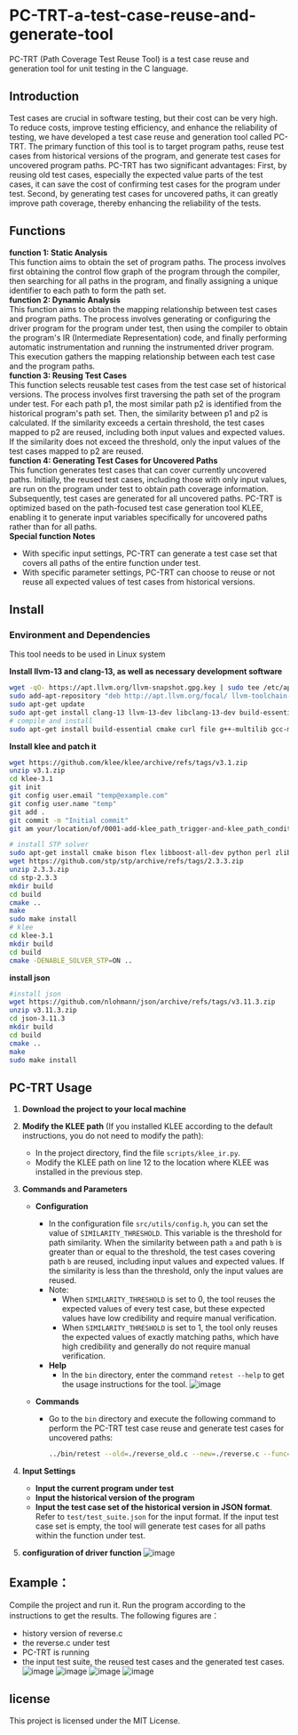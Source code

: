 # PC-TRT-a-test-case-reuse-and-generate-tool
PC-TRT (Path Coverage Test Reuse Tool) is a test case reuse and generation tool for unit testing in the C language.
## Introduction
Test cases are crucial in software testing, but their cost can be very high. To reduce costs, improve testing efficiency, and enhance the reliability of testing, we have developed a test case reuse and generation tool called PC-TRT. The primary function of this tool is to target program paths, reuse test cases from historical versions of the program, and generate test cases for uncovered program paths. PC-TRT has two significant advantages: First, by reusing old test cases, especially the expected value parts of the test cases, it can save the cost of confirming test cases for the program under test. Second, by generating test cases for uncovered paths, it can greatly improve path coverage, thereby enhancing the reliability of the tests.

## Functions
**function 1: Static Analysis**  
This function aims to obtain the set of program paths. The process involves first obtaining the control flow graph of the program through the compiler, then searching for all paths in the program, and finally assigning a unique identifier to each path to form the path set.  
**function 2: Dynamic Analysis**  
This function aims to obtain the mapping relationship between test cases and program paths. The process involves generating or configuring the driver program for the program under test, then using the compiler to obtain the program's IR (Intermediate Representation) code, and finally performing automatic instrumentation and running the instrumented driver program. This execution gathers the mapping relationship between each test case and the program paths.  
**function 3: Reusing Test Cases**  
This function selects reusable test cases from the test case set of historical versions. The process involves first traversing the path set of the program under test. For each path p1, the most similar path p2 is identified from the historical program's path set. Then, the similarity between p1 and p2 is calculated. If the similarity exceeds a certain threshold, the test cases mapped to p2 are reused, including both input values and expected values. If the similarity does not exceed the threshold, only the input values of the test cases mapped to p2 are reused.  
**function 4: Generating Test Cases for Uncovered Paths**  
This function generates test cases that can cover currently uncovered paths. Initially, the reused test cases, including those with only input values, are run on the program under test to obtain path coverage information. Subsequently, test cases are generated for all uncovered paths. PC-TRT is optimized based on the path-focused test case generation tool KLEE, enabling it to generate input variables specifically for uncovered paths rather than for all paths.  
**Special function Notes**
- With specific input settings, PC-TRT can generate a test case set that covers all paths of the entire function under test.
- With specific parameter settings, PC-TRT can choose to reuse or not reuse all expected values of test cases from historical versions.


## Install
### Environment and Dependencies
This tool needs to be used in Linux system  

**Install llvm-13 and clang-13, as well as necessary development software**
```bash
wget -qO- https://apt.llvm.org/llvm-snapshot.gpg.key | sudo tee /etc/apt/trusted.gpg.d/apt.llvm.org.asc
sudo add-apt-repository "deb http://apt.llvm.org/focal/ llvm-toolchain-focal-13 main"
sudo apt-get update
sudo apt-get install clang-13 llvm-13-dev libclang-13-dev build-essential git
# compile and install
sudo apt-get install build-essential cmake curl file g++-multilib gcc-multilib git libcap-dev libgoogle-perftools-dev libncurses5-dev libsqlite3-dev libtcmalloc-minimal4 python3-pip unzip graphviz doxygen
```

**Install klee and patch it**
```bash
wget https://github.com/klee/klee/archive/refs/tags/v3.1.zip
unzip v3.1.zip
cd klee-3.1
git init
git config user.email "temp@example.com"
git config user.name "temp"
git add .
git commit -m "Initial commit"
git am your/location/of/0001-add-klee_path_trigger-and-klee_path_conditional_exit.patch

# install STP solver
sudo apt-get install cmake bison flex libboost-all-dev python perl zlib1g-dev minisat
wget https://github.com/stp/stp/archive/refs/tags/2.3.3.zip
unzip 2.3.3.zip
cd stp-2.3.3
mkdir build
cd build
cmake ..
make
sudo make install
# klee
cd klee-3.1
mkdir build
cd build
cmake -DENABLE_SOLVER_STP=ON ..
```

**install json**
```bash
#install json
wget https://github.com/nlohmann/json/archive/refs/tags/v3.11.3.zip
unzip v3.11.3.zip
cd json-3.11.3
mkdir build
cd build
cmake ..
make
sudo make install
```

## PC-TRT Usage

1. **Download the project to your local machine**

2. **Modify the KLEE path** (If you installed KLEE according to the default instructions, you do not need to modify the path):
    - In the project directory, find the file `scripts/klee_ir.py`.
    - Modify the KLEE path on line 12 to the location where KLEE was installed in the previous step.

3. **Commands and Parameters**
    - **Configuration**
        - In the configuration file `src/utils/config.h`, you can set the value of `SIMILARITY_THRESHOLD`. This variable is the threshold for path similarity. When the similarity between path `a` and path `b` is greater than or equal to the threshold, the test cases covering path `b` are reused, including input values and expected values. If the similarity is less than the threshold, only the input values are reused. 
        - Note: 
            - When `SIMILARITY_THRESHOLD` is set to 0, the tool reuses the expected values of every test case, but these expected values have low credibility and require manual verification.
            - When `SIMILARITY_THRESHOLD` is set to 1, the tool only reuses the expected values of exactly matching paths, which have high credibility and generally do not require manual verification.
        - **Help**
            - In the `bin` directory, enter the command `retest --help` to get the usage instructions for the tool.
   ![image](https://github.com/ZJU-STLAB/PC-TRT-a-test-case-reuse-and-generate-tool/blob/main/figs/help.png)

    - **Commands**
        - Go to the `bin` directory and execute the following command to perform the PC-TRT test case reuse and generate test cases for uncovered paths:
          ```bash
          ../bin/retest --old=./reverse_old.c --new=./reverse.c --func=reverse --test=./test_suite.json --cfg=1
          ```

4. **Input Settings**
    - **Input the current program under test**
    - **Input the historical version of the program**
    - **Input the test case set of the historical version in JSON format**. Refer to `test/test_suite.json` for the input format. If the input test case set is empty, the tool will generate test cases for all paths within the function under test.

5. **configuration of driver function**
![image](https://github.com/ZJU-STLAB/PC-TRT-a-test-case-reuse-and-generate-tool/blob/main/figs/config.png)




## Example：
Compile the project and run it. Run the program according to the instructions to get the results. The following figures are：
- history version of reverse.c
- the reverse.c under test
- PC-TRT is running
- the input test suite, the reused test cases and the generated test cases. 
![image](https://github.com/ZJU-STLAB/PC-TRT-a-test-case-reuse-and-generate-tool/blob/main/figs/historical.png)
![image](https://github.com/ZJU-STLAB/PC-TRT-a-test-case-reuse-and-generate-tool/blob/main/figs/fig4.png)
![image](https://github.com/ZJU-STLAB/PC-TRT-a-test-case-reuse-and-generate-tool/blob/main/figs/fig5.png)
![image](https://github.com/ZJU-STLAB/PC-TRT-a-test-case-reuse-and-generate-tool/blob/main/figs/fig6.png)



## license
This project is licensed under the MIT License.
